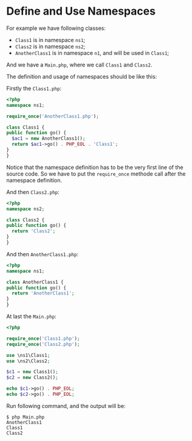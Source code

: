 # Define and Use Namespaces

For example we have following classes:

  * `Class1` is in namespace `ns1`;
  * `Class2` is in namespace `ns2`;
  * `AnotherClass1` is in namespace `n1`, and will be used in `Class1`;

And we have a `Main.php`, where we call `Class1` and `Class2`.

The definition and usage of namespaces should be like this:

Firstly the `Class1.php`:

  ```php
<?php
namespace ns1;

require_once('AnotherClass1.php');

class Class1 {
  public function go() {
    $ac1 = new AnotherClass1();
    return $ac1->go() . PHP_EOL . 'Class1';
  }
}
  ```

Notice that the namespace definition has to be the very first line of the source code. So we have to put the `require_once` methode call after the namespace definition.

And then `Class2.php`:

  ```php
<?php
namespace ns2;

class Class2 {
  public function go() {
    return 'Class2';
  }
}
  ```

And then `AnotherClass1.php`:

  ```php
<?php
namespace ns1;

class AnotherClass1 {
  public function go() {
    return 'AnotherClass1';
  }
}
  ```

At last the `Main.php`:

  ```php
<?php

require_once('Class1.php');
require_once('Class2.php');

use \ns1\Class1;
use \ns2\Class2;

$c1 = new Class1();
$c2 = new Class2();

echo $c1->go() . PHP_EOL;
echo $c2->go() . PHP_EOL;
  ```

Run following command, and the output will be:

  ```console
$ php Main.php
AnotherClass1
Class1
Class2
  ```
